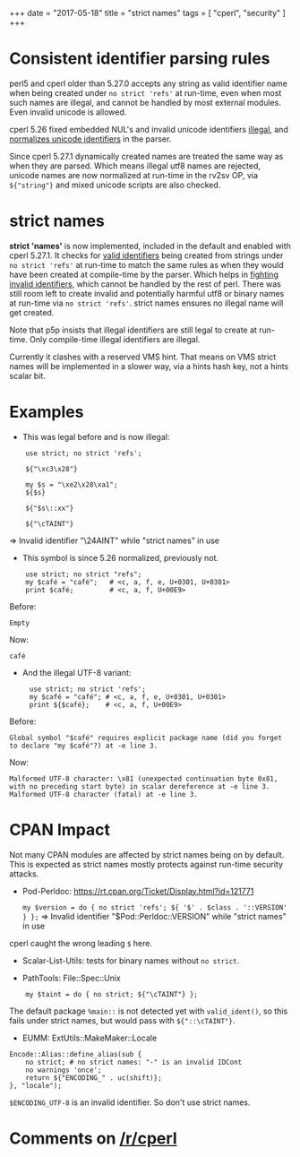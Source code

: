 +++
date = "2017-05-18"
title = "strict names"
tags = [ "cperl", "security" ]
+++

# Consistent identifier parsing rules

perl5 and cperl older than 5.27.0 accepts any string as valid
identifier name when being created under `no strict 'refs'` at
run-time, even when most such names are illegal, and cannot be handled
by most external modules.
Even invalid unicode is allowed.

cperl 5.26 fixed embedded NUL's and invalid unicode
identifiers [illegal](https://github.com/perl11/cperl/issues/233),
and
[normalizes unicode identifiers](https://github.com/perl11/cperl/issues/228) in
the parser.

Since cperl 5.27.1 dynamically created names are treated the same way
as when they are parsed. Which means illegal utf8 names are
rejected, unicode names are now normalized at run-time in the rv2sv
OP, via `${"string"}` and mixed unicode scripts are also checked.

# strict names

**strict 'names'** is now implemented, included in the default and
enabled with cperl 5.27.1. It checks
for [valid identifiers](http://perl11.org/cperl/perldata.html#Identifier-parsing) being
created from strings under `no strict 'refs'` at run-time to match the
same rules as when they would have been created at compile-time by the
parser. Which helps
in [fighting invalid identifiers](unicode-identifiers.html), which
cannot be handled by the rest of perl.
There was still room left to create invalid and
potentially harmful utf8 or binary names at run-time via `no strict 'refs'`.
strict names ensures no illegal name will get created.

Note that p5p insists that illegal identifiers are still legal to
create at run-time. Only compile-time illegal identifiers are illegal.

Currently it clashes with a reserved VMS hint. That means on VMS
strict names will be implemented in a slower way, via a hints hash
key, not a hints scalar bit.

# Examples

* This was legal before and is now illegal:

```
    use strict; no strict 'refs';

    ${"\xc3\x28"}
    
    my $s = "\xe2\x28\xa1";
    ${$s}
    
    ${"$s\::xx"}
    
    ${"\cTAINT"}
```

=> Invalid identifier "\24AINT" while "strict names" in use

* This symbol is since 5.26 normalized, previously not.

```
    use strict; no strict "refs";
    my $café = "café";   # <c, a, f, e, U+0301, U+0301>
    print $café;         # <c, a, f, U+00E9>
```

Before:

    Empty
   
Now:

    café

* And the illegal UTF-8 variant:

```
     use strict; no strict 'refs';
     my $café = "café"; # <c, a, f, e, U+0301, U+0301> 
     print ${$café};    # <c, a, f, U+00E9>
```

Before:

    Global symbol "$café" requires explicit package name (did you forget to declare "my $café"?) at -e line 3.

Now:

    Malformed UTF-8 character: \x81 (unexpected continuation byte 0x81, with no preceding start byte) in scalar dereference at -e line 3.
    Malformed UTF-8 character (fatal) at -e line 3.

# CPAN Impact

Not many CPAN modules are affected by strict names being on by
default.  This is expected as strict names mostly protects against
run-time security attacks.

* Pod-Perldoc: https://rt.cpan.org/Ticket/Display.html?id=121771

    `my $version = do { no strict 'refs'; ${ '$' . $class . '::VERSION' } };`
    => Invalid identifier "$Pod::Perldoc::VERSION" while "strict names" in use

cperl caught the wrong leading `$` here.

* Scalar-List-Utils: tests for binary names without `no strict`.

* PathTools: File::Spec::Unix

```
    my $taint = do { no strict; ${"\cTAINT"} };
```

The default package `%main::` is not detected yet with
`valid_ident()`, so this fails under strict names, but would pass with
`${"::\cTAINT"}`.

* EUMM: ExtUtils::MakeMaker::Locale

```
Encode::Alias::define_alias(sub {
    no strict; # no strict names: "-" is an invalid IDCont
    no warnings 'once';
    return ${"ENCODING_" . uc(shift)};
}, "locale");
```

`$ENCODING_UTF-8` is an invalid identifier. So don't use strict names.

# Comments on [/r/cperl](https://www.reddit.com/r/cperl/comments/6bvokz/strict_names/)
